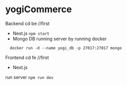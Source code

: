 # yogiCommerce
Backend
cd be //first
- Nest.js
  ```npm start```
- Mongo DB
    running server by running docker
```
  docker run -d --name yogi_db -p 27017:27017 mongo
```

Frontend
cd fe //first
- Next.js

run server
```npm run dev ```
